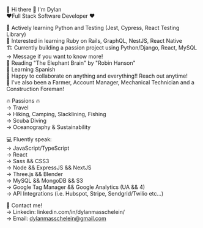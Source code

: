 👋 Hi there 👋 I'm Dylan  
❤️‍ Full Stack Software Developer ❤️‍  

🌱 Actively learning Python and Testing (Jest, Cypress, React Testing Library)  
📖 Interested in learning Ruby on Rails, GraphQL, NestJS, React Native  
🏗️ Currently building a passion project using Python/Django, React, MySQL -> Message if you want to know more!  
📕 Reading "The Elephant Brain" by "Robin Hanson"     
🌮 Learning Spanish  
👯 Happy to collaborate on anything and everything!! Reach out anytime!  
📜 I've also been a Farmer, Account Manager, Mechanical Technician and a Construction Foreman!  

🔥 Passions 🔥  
-> Travel  
-> Hiking, Camping, Slacklining, Fishing    
-> Scuba Diving   
-> Oceanography & Sustainability  
        
 💻 Fluently speak:    
 -> JavaScript/TypeScript    
 -> React  
 -> Sass && CSS3    
 -> Node && ExpressJS && NextJS  
 -> Three.js && Blender  
 -> MySQL && MongoDB && S3  
 -> Google Tag Manager && Google Analytics (UA && 4)  
 -> API Integrations (i.e. Hubspot, Stripe, Sendgrid/Twilio etc...)  
  
 📇 Contact me!  
 -> Linkedin: linkedin.com/in/dylanmasschelein/  
 -> Email: dylanmasschelein@gmail.com  

